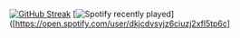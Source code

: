 [![GitHub Streak](https://github-readme-streak-stats.herokuapp.com/?user=DenverCoder1)](https://git.io/streak-stats)
[![Spotify recently played](https://spotify-recently-played-readme.vercel.app/api?user=jeffreyca16)]([https://open.spotify.com/user/dkjcdvsyjz6ciuzj2xfl5tp6c]




<!--
**mkuba2006/mkuba2006** is a ✨ _special_ ✨ repository because its `README.md` (this file) appears on your GitHub profile..

Here are some ideas to get you started:

- 🔭 I’m currently working on ...
- 🌱 I’m currently learning ...
- 👯 I’m looking to collaborate on ...
- 🤔 I’m looking for help with ...
- 💬 Ask me about ...
- 📫 How to reach me: ...
- 😄 Pronouns: ...
- ⚡ Fun fact: ...
-->

